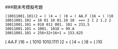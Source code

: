 ###期末考模擬考題
```
(10011001.101)2 = ( )4 = ( )8 = ( AA.F )16 = ( )10 
10011001.101 = 10 01 10 01.10 10  ==> 2 1 2 1.2 2 
10011001.101 = 010 011 001. 101 = 231.5 
10011001.101 = 1001. 1010 = 99.A 
10011001.101 = 256+32+16+1 = 153.625
```
( AA.F )16 = ( 1010 1010.1111 )2 = ( )4 = ( )8 = ( )10
